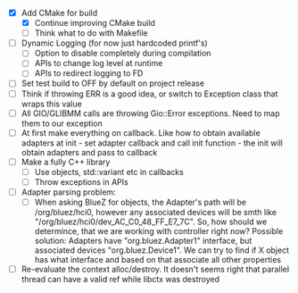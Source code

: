 - [X] Add CMake for build
  - [X] Continue improving CMake build
  - [ ] Think what to do with Makefile
- [ ] Dynamic Logging (for now just hardcoded printf's)
  - [ ] Option to disable completely during compilation
  - [ ] APIs to change log level at runtime
  - [ ] APIs to redirect logging to FD
- [ ] Set test build to OFF by default on project release
- [ ] Think if throwing ERR is a good idea, or switch to Exception class that wraps this value
- [ ] All GIO/GLIBMM calls are throwing Gio::Error exceptions. Need to map them to our exception
- [ ] At first make everything on callback. Like how to obtain available adapters at init - set adapter callback and call init function - the init will obtain adapters and pass to callback
- [ ] Make a fully C++ library
  - [ ] Use objects, std::variant etc in callbacks
  - [ ] Throw exceptions in APIs
- [ ] Adapter parsing problem:
  - [ ] When asking BlueZ for objects, the Adapter's path will be /org/bluez/hci0, however any associated devices will be smth like "/org/bluez/hci0/dev_AC_C0_48_FF_E7_7C". So, how should we determince, that we are working with controller right now?
  Possible solution:
	Adapters have "org.bluez.Adapter1" interface, but associated devices "org.bluez.Device1". We can try to find if X object has what interface and based on that associate all other properties
- [ ] Re-evaluate the context alloc/destroy. It doesn't seems right that parallel thread can have a valid ref while libctx was destroyed